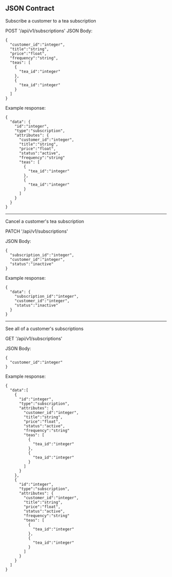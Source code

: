 ## JSON Contract 

Subscribe a customer to a tea subscription

POST '/api/v1/subscriptions'
JSON Body: 
```
{
  "customer_id":"integer",
  "title":"string",
  "price":"float",
  "frequency":"string",
  "teas": [
    {
      "tea_id":"integer"
    },
    {
      "tea_id":"integer"
    }
  ] 
}
```
Example response: 
```
{
  "data": {
    "id":"integer",
    "type":"subscription",
    "attributes": {
      "customer_id":"integer",
      "title":"string",
      "price":"float",
      "status":"active",
      "frequency":"string"
      "teas": [
        {
          "tea_id":"integer"
        },
        {
          "tea_id":"integer"
        }
      ] 
    }
  }
}
```

---

Cancel a customer's tea subscription

PATCH '/api/v1/subscriptions'

JSON Body:
```
{
  "subscription_id":"integer",
  "customer_id":"integer",
  "status":"inactive"
}
```
Example response:
```
{
  "data": {
    "subscription_id":"integer",
    "customer_id":"integer",
    "status":"inactive"
  }
}
```
---

See all of a customer's subscriptions

GET '/api/v1/subscriptions'

JSON Body: 
```
{
  "customer_id":"integer"
}
```
Example response:
```
{
  "data":[
    {
      "id":"integer",
      "type":"subscription",
      "attributes": {
        "customer_id":"integer",
        "title":"string",
        "price":"float",
        "status":"active",
        "frequency":"string"
        "teas": [
          {
            "tea_id":"integer"
          },
          {
            "tea_id":"integer"
          }
        ] 
      }
    },
    {
      "id":"integer",
      "type":"subscription",
      "attributes": {
        "customer_id":"integer",
        "title":"string",
        "price":"float",
        "status":"active",
        "frequency":"string"
        "teas": [
          {
            "tea_id":"integer"
          },
          {
            "tea_id":"integer"
          }
        ] 
      }
    }
  ]
}
```
